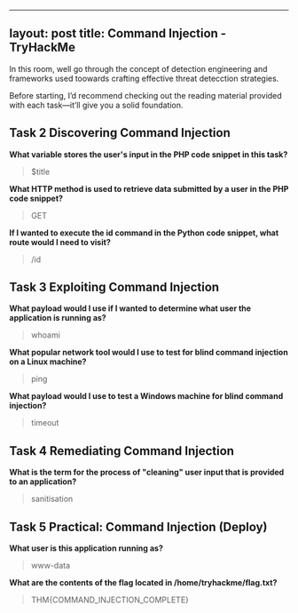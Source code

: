 
---
layout: post
title: Command Injection - TryHackMe
---



In this room, well go through the concept of detection engineering and frameworks used toowards crafting effective threat detecction strategies.

Before starting, I’d recommend checking out the reading material provided with each task—it’ll give you a solid foundation. 


## **Task 2 Discovering Command Injection**


**What variable stores the user's input in the PHP code snippet in this task?**

>  $title

**What HTTP method is used to retrieve data submitted by a user in the PHP code snippet?**

>  GET

**If I wanted to execute the id command in the Python code snippet, what route would I need to visit?**

>  /id



##  **Task 3 Exploiting Command Injection**


**What payload would I use if I wanted to determine what user the application is running as?**

>  whoami

**What popular network tool would I use to test for blind command injection on a Linux machine?**

>  ping

**What payload would I use to test a Windows machine for blind command injection?**

>  timeout



##   **Task 4 Remediating Command Injection**

**What is the term for the process of "cleaning" user input that is provided to an application?**

>  sanitisation



##  **Task 5 Practical: Command Injection (Deploy)**

**What user is this application running as?**

>  www-data

**What are the contents of the flag located in /home/tryhackme/flag.txt?**

>  THM{COMMAND_INJECTION_COMPLETE}

